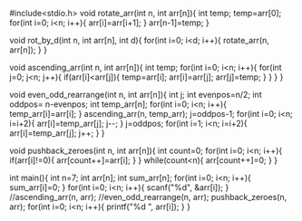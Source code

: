 #include<stdio.h>
void rotate_arr(int n, int arr[n]){
  int temp;
  temp=arr[0];
  for(int i=0; i<n; i++){
    arr[i]=arr[i+1];
  }
  arr[n-1]=temp;
}

void rot_by_d(int n, int arr[n], int d){
  for(int i=0; i<d; i++){
    rotate_arr(n, arr[n]);
  }
}

void ascending_arr(int n, int arr[n]){
  int temp;
  for(int i=0; i<n; i++){
    for(int j=0; j<n; j++){
      if(arr[i]<arr[j]){
        temp=arr[i];
        arr[i]=arr[j];
        arr[j]=temp;
      }
    }
  }
}

void even_odd_rearrange(int n, int arr[n]){
  int j;
  int evenpos=n/2;
  int oddpos= n-evenpos;
  int temp_arr[n];
  for(int i=0; i<n; i++){
    temp_arr[i]=arr[i];
  }
  ascending_arr(n, temp_arr);
  j=oddpos-1;
  for(int i=0; i<n; i=i+2){
    arr[i]=temp_arr[j];
    j--;
  }
  j=oddpos;
  for(int i=1; i<n; i=i+2){
    arr[i]=temp_arr[j];
    j++;
  }
}

void pushback_zeroes(int n, int arr[n]){
  int count=0;
  for(int i=0; i<n; i++){
    if(arr[i]!=0){
      arr[count++]=arr[i];
    }
  }
  while(count<n){
    arr[count++]=0;
  }
}

int main(){
  int n=7;
  int arr[n];
  int sum_arr[n];
  for(int i=0; i<n; i++){
    sum_arr[i]=0;
  }
  for(int i=0; i<n; i++){
    scanf("%d", &arr[i]);
  }
  //ascending_arr(n, arr);
  //even_odd_rearrange(n, arr);
  pushback_zeroes(n, arr);
  for(int i=0; i<n; i++){
    printf("%d ", arr[i]);
  }
}
